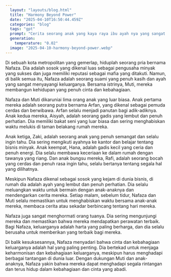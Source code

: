 ```yaml
---
  layout: "layouts/blog.html"
  title: "Harmony Beyond Power"
  date: "2025-04-10T16:50:44.459Z"
  categories: "blog"
  tags: "gpt"
  prompt: "Cerita seorang anak yang kaya raya ibu ayah nya yang sangat baik, nama anak tersebut nafaza dan istri nya muti dia bekerja sebagai pengusaha minyak dan memiliki 5 orang anak, anak pertama laki dan anak kedua perempuan anak ketiga laki laki anak ke empat perempuan anak ke lima laki laki, anak anak mereka sangat berbakti Sholeh dan baik, nafaza dia bekerja sebagai pengusaha minyak dan juga di kenal mafia yang kejam tapi di balik semua itu dia sayang kluarga nya dan orang tua nya"
  generation: 
    temperature: "0.02"
  image: "2025-04-10-harmony-beyond-power.webp"
---
```

Di sebuah kota metropolitan yang gemerlap, hiduplah seorang pria bernama Nafaza. Dia adalah sosok yang dikenal luas sebagai pengusaha minyak yang sukses dan juga memiliki reputasi sebagai mafia yang ditakuti. Namun, di balik semua itu, Nafaza adalah seorang suami yang penuh kasih dan ayah yang sangat menyayangi keluarganya. Bersama istrinya, Muti, mereka membangun kehidupan yang penuh cinta dan kebahagiaan.

Nafaza dan Muti dikaruniai lima orang anak yang luar biasa. Anak pertama mereka adalah seorang putra bernama Arfan, yang dikenal sebagai pemuda cerdas dan berwibawa. Arfan selalu menjadi panutan bagi adik-adiknya. Anak kedua mereka, Aisyah, adalah seorang gadis yang lembut dan penuh perhatian. Dia memiliki bakat seni yang luar biasa dan sering menghabiskan waktu melukis di taman belakang rumah mereka.

Anak ketiga, Zaki, adalah seorang anak yang penuh semangat dan selalu ingin tahu. Dia sering mengikuti ayahnya ke kantor dan belajar tentang bisnis minyak. Anak keempat, Hana, adalah gadis kecil yang ceria dan penuh energi. Dia selalu membawa keceriaan ke dalam rumah dengan tawanya yang riang. Dan anak bungsu mereka, Rafi, adalah seorang bocah yang cerdas dan penuh rasa ingin tahu, selalu bertanya tentang segala hal yang dilihatnya.

Meskipun Nafaza dikenal sebagai sosok yang kejam di dunia bisnis, di rumah dia adalah ayah yang lembut dan penuh perhatian. Dia selalu meluangkan waktu untuk bermain dengan anak-anaknya dan mendengarkan cerita mereka. Setiap malam, sebelum tidur, Nafaza dan Muti selalu memastikan untuk menghabiskan waktu bersama anak-anak mereka, membaca cerita atau sekadar berbincang tentang hari mereka.

Nafaza juga sangat menghormati orang tuanya. Dia sering mengunjungi mereka dan memastikan bahwa mereka mendapatkan perawatan terbaik. Bagi Nafaza, keluarganya adalah harta yang paling berharga, dan dia selalu berusaha untuk memberikan yang terbaik bagi mereka.

Di balik kesuksesannya, Nafaza menyadari bahwa cinta dan kebahagiaan keluarganya adalah hal yang paling penting. Dia bertekad untuk menjaga keharmonisan dan kebahagiaan keluarganya, meskipun harus menghadapi berbagai tantangan di dunia luar. Dengan dukungan Muti dan anak-anaknya, Nafaza yakin bahwa mereka dapat menghadapi segala rintangan dan terus hidup dalam kebahagiaan dan cinta yang abadi.
